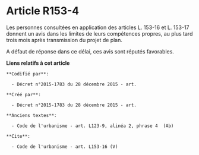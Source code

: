 # Article R153-4

Les personnes consultées en application des articles L. 153-16 et L. 153-17 donnent un avis dans les limites de leurs
compétences propres, au plus tard trois mois après transmission du projet de plan. 

A défaut de réponse dans ce délai, ces avis sont réputés favorables.

**Liens relatifs à cet article**

	**Codifié par**:

	  - Décret n°2015-1783 du 28 décembre 2015 - art.

	**Créé par**:

	  - Décret n°2015-1783 du 28 décembre 2015 - art.

	**Anciens textes**:

	  - Code de l'urbanisme - art. L123-9, alinéa 2, phrase 4  (Ab)

	**Cite**:

	  - Code de l'urbanisme - art. L153-16 (V)
